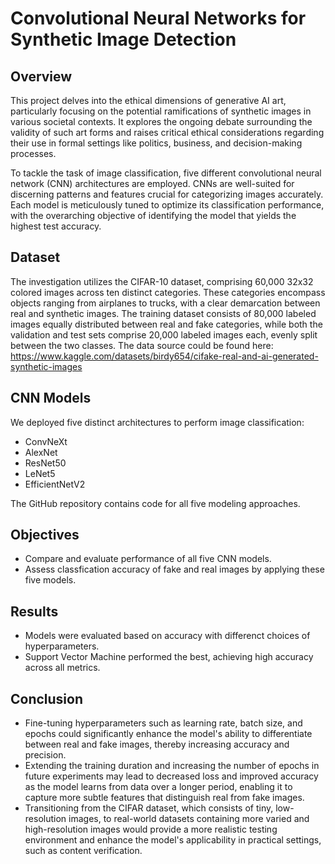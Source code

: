 # Convolutional Neural Networks for Synthetic Image Detection
## Overview
This project delves into the ethical dimensions of generative AI art, particularly focusing on the potential ramifications of synthetic images in various societal contexts. It explores the ongoing debate surrounding the validity of such art forms and raises critical ethical considerations regarding their use in formal settings like politics, business, and decision-making processes.

To tackle the task of image classification, five different convolutional neural network (CNN) architectures are employed. CNNs are well-suited for discerning patterns and features crucial for categorizing images accurately. Each model is meticulously tuned to optimize its classification performance, with the overarching objective of identifying the model that yields the highest test accuracy.

## Dataset 
The investigation utilizes the CIFAR-10 dataset, comprising 60,000 32x32 colored images across ten distinct categories. These categories encompass objects ranging from airplanes to trucks, with a clear demarcation between real and synthetic images. The training dataset consists of 80,000 labeled images equally distributed between real and fake categories, while both the validation and test sets comprise 20,000 labeled images each, evenly split between the two classes. The data source could be found here: https://www.kaggle.com/datasets/birdy654/cifake-real-and-ai-generated-synthetic-images

## CNN Models
We deployed five distinct architectures to perform image classification:

- ConvNeXt
- AlexNet
- ResNet50
- LeNet5
- EfficientNetV2

The GitHub repository contains code for all five modeling approaches.

## Objectives
- Compare and evaluate performance of all five CNN models.
- Assess classfication accuracy of fake and real images by applying these five models.

## Results
- Models were evaluated based on accuracy with differenct choices of hyperparameters.
- Support Vector Machine performed the best, achieving high accuracy across all metrics.
  
## Conclusion
- Fine-tuning hyperparameters such as learning rate, batch size, and epochs could significantly enhance the model's ability to differentiate between real and fake images, thereby increasing accuracy and precision.
- Extending the training duration and increasing the number of epochs in future experiments may lead to decreased loss and improved accuracy as the model learns from data over a longer period, enabling it to capture more subtle features that distinguish real from fake images.
- Transitioning from the CIFAR dataset, which consists of tiny, low-resolution images, to real-world datasets containing more varied and high-resolution images would provide a more realistic testing environment and enhance the model's applicability in practical settings, such as content verification.
